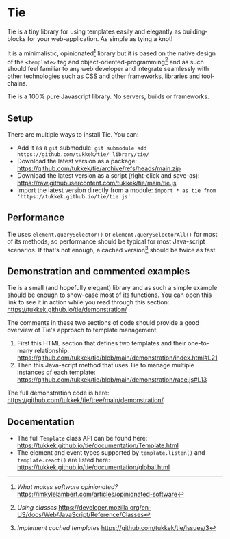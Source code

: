 # Tie

Tie is a tiny library for using templates easily and elegantly as building-blocks for your web-application. As simple as tying a knot!

It is a minimalistic, opinionated[^O] library but it is based on the native design of the `<template>` tag and object-oriented-programming[^OOP] and as such should feel familiar to any web developer and integrate seamlessly with other technologies such as CSS and other frameworks, libraries and tool-chains.

Tie is a 100% pure Javascript library. No servers, builds or frameworks.

[^O]: *What makes software opinionated?* https://imkylelambert.com/articles/opinionated-software
[^OOP]: *Using classes* https://developer.mozilla.org/en-US/docs/Web/JavaScript/Reference/Classes

## Setup

There are multiple ways to install Tie. You can:
* Add it as a `git` submodule: `git submodule add https://github.com/tukkek/tie/ library/tie/`
* Download the latest version as a package: https://github.com/tukkek/tie/archive/refs/heads/main.zip
* Download the latest version as a script (right-click and save-as): https://raw.githubusercontent.com/tukkek/tie/main/tie.js
* Import the latest version directly from a module: `import * as tie from 'https://tukkek.github.io/tie/tie.js'`

## Performance

Tie uses `element.querySelector()` or `element.querySelectorAll()` for most of its methods, so performance should be typical for most Java-script scenarios. If that's not enough, a cached version[^C] should be twice as fast.

[^C]: *Implement cached templates* https://github.com/tukkek/tie/issues/3

## Demonstration and commented examples

Tie is a small (and hopefully elegant) library and as such a simple example should be enough to show-case most of its functions. You can open this link to see it in action while you read through this section: https://tukkek.github.io/tie/demonstration/

The comments in these two sections of code should provide a good overview of Tie's approach to template management:
1. First this HTML section that defines two templates and their one-to-many relationship: https://github.com/tukkek/tie/blob/main/demonstration/index.html#L21
2. Then this Java-script method that uses Tie to manage multiple instances of each template: https://github.com/tukkek/tie/blob/main/demonstration/race.js#L13

The full demonstration code is here: https://github.com/tukkek/tie/tree/main/demonstration/

## Docementation

- The full `Template` class API can be found here: https://tukkek.github.io/tie/documentation/Template.html
- The element and event types supported by `template.listen()` and `template.react()` are listed here: https://tukkek.github.io/tie/documentation/global.html
